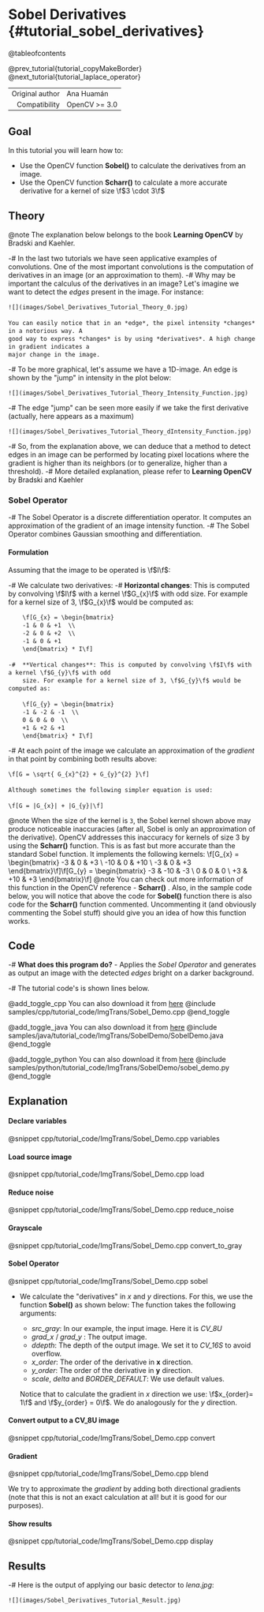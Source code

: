 Sobel Derivatives {#tutorial_sobel_derivatives}
=================

@tableofcontents

@prev_tutorial{tutorial_copyMakeBorder}
@next_tutorial{tutorial_laplace_operator}

|    |    |
| -: | :- |
| Original author | Ana Huamán |
| Compatibility | OpenCV >= 3.0 |

Goal
----

In this tutorial you will learn how to:

-   Use the OpenCV function **Sobel()** to calculate the derivatives from an image.
-   Use the OpenCV function **Scharr()** to calculate a more accurate derivative for a kernel of
    size \f$3 \cdot 3\f$

Theory
------

@note The explanation below belongs to the book **Learning OpenCV** by Bradski and Kaehler.

-#  In the last two tutorials we have seen applicative examples of convolutions. One of the most
    important convolutions is the computation of derivatives in an image (or an approximation to
    them).
-#  Why may be important the calculus of the derivatives in an image? Let's imagine we want to
    detect the *edges* present in the image. For instance:

    ![](images/Sobel_Derivatives_Tutorial_Theory_0.jpg)

    You can easily notice that in an *edge*, the pixel intensity *changes* in a notorious way. A
    good way to express *changes* is by using *derivatives*. A high change in gradient indicates a
    major change in the image.

-#  To be more graphical, let's assume we have a 1D-image. An edge is shown by the "jump" in
    intensity in the plot below:

    ![](images/Sobel_Derivatives_Tutorial_Theory_Intensity_Function.jpg)

-#  The edge "jump" can be seen more easily if we take the first derivative (actually, here appears
    as a maximum)

    ![](images/Sobel_Derivatives_Tutorial_Theory_dIntensity_Function.jpg)

-#  So, from the explanation above, we can deduce that a method to detect edges in an image can be
    performed by locating pixel locations where the gradient is higher than its neighbors (or to
    generalize, higher than a threshold).
-#  More detailed explanation, please refer to **Learning OpenCV** by Bradski and Kaehler

### Sobel Operator

-#  The Sobel Operator is a discrete differentiation operator. It computes an approximation of the
    gradient of an image intensity function.
-#  The Sobel Operator combines Gaussian smoothing and differentiation.

#### Formulation

Assuming that the image to be operated is \f$I\f$:

-#  We calculate two derivatives:
    -#  **Horizontal changes**: This is computed by convolving \f$I\f$ with a kernel \f$G_{x}\f$ with odd
        size. For example for a kernel size of 3, \f$G_{x}\f$ would be computed as:

        \f[G_{x} = \begin{bmatrix}
        -1 & 0 & +1  \\
        -2 & 0 & +2  \\
        -1 & 0 & +1
        \end{bmatrix} * I\f]

    -#  **Vertical changes**: This is computed by convolving \f$I\f$ with a kernel \f$G_{y}\f$ with odd
        size. For example for a kernel size of 3, \f$G_{y}\f$ would be computed as:

        \f[G_{y} = \begin{bmatrix}
        -1 & -2 & -1  \\
        0 & 0 & 0  \\
        +1 & +2 & +1
        \end{bmatrix} * I\f]

-#  At each point of the image we calculate an approximation of the *gradient* in that point by
    combining both results above:

    \f[G = \sqrt{ G_{x}^{2} + G_{y}^{2} }\f]

    Although sometimes the following simpler equation is used:

    \f[G = |G_{x}| + |G_{y}|\f]

@note
    When the size of the kernel is `3`, the Sobel kernel shown above may produce noticeable
    inaccuracies (after all, Sobel is only an approximation of the derivative). OpenCV addresses
    this inaccuracy for kernels of size 3 by using the **Scharr()** function. This is as fast
    but more accurate than the standard Sobel function. It implements the following kernels:
    \f[G_{x} = \begin{bmatrix}
    -3 & 0 & +3  \\
    -10 & 0 & +10  \\
    -3 & 0 & +3
    \end{bmatrix}\f]\f[G_{y} = \begin{bmatrix}
    -3 & -10 & -3  \\
    0 & 0 & 0  \\
    +3 & +10 & +3
    \end{bmatrix}\f]
@note
    You can check out more information of this function in the OpenCV reference - **Scharr()** .
    Also, in the sample code below, you will notice that above the code for **Sobel()** function
    there is also code for the **Scharr()** function commented. Uncommenting it (and obviously
    commenting the Sobel stuff) should give you an idea of how this function works.

Code
----

-#  **What does this program do?**
    -   Applies the *Sobel Operator* and generates as output an image with the detected *edges*
        bright on a darker background.

-#  The tutorial code's is shown lines below.

@add_toggle_cpp
You can also download it from
[here](https://raw.githubusercontent.com/opencv/opencv/4.x/samples/cpp/tutorial_code/ImgTrans/Sobel_Demo.cpp)
@include samples/cpp/tutorial_code/ImgTrans/Sobel_Demo.cpp
@end_toggle

@add_toggle_java
You can also download it from
[here](https://raw.githubusercontent.com/opencv/opencv/4.x/samples/java/tutorial_code/ImgTrans/SobelDemo/SobelDemo.java)
@include samples/java/tutorial_code/ImgTrans/SobelDemo/SobelDemo.java
@end_toggle

@add_toggle_python
You can also download it from
[here](https://raw.githubusercontent.com/opencv/opencv/4.x/samples/python/tutorial_code/ImgTrans/SobelDemo/sobel_demo.py)
@include samples/python/tutorial_code/ImgTrans/SobelDemo/sobel_demo.py
@end_toggle

Explanation
-----------

#### Declare variables

@snippet cpp/tutorial_code/ImgTrans/Sobel_Demo.cpp variables

#### Load source image

@snippet cpp/tutorial_code/ImgTrans/Sobel_Demo.cpp load

#### Reduce noise

@snippet cpp/tutorial_code/ImgTrans/Sobel_Demo.cpp reduce_noise

#### Grayscale

@snippet cpp/tutorial_code/ImgTrans/Sobel_Demo.cpp convert_to_gray

#### Sobel Operator

@snippet cpp/tutorial_code/ImgTrans/Sobel_Demo.cpp sobel

-   We calculate the "derivatives" in *x* and *y* directions. For this, we use the
    function **Sobel()** as shown below:
    The function takes the following arguments:

    -   *src_gray*: In our example, the input image. Here it is *CV_8U*
    -   *grad_x* / *grad_y* : The output image.
    -   *ddepth*: The depth of the output image. We set it to *CV_16S* to avoid overflow.
    -   *x_order*: The order of the derivative in **x** direction.
    -   *y_order*: The order of the derivative in **y** direction.
    -   *scale*, *delta* and *BORDER_DEFAULT*: We use default values.

    Notice that to calculate the gradient in *x* direction we use: \f$x_{order}= 1\f$ and
    \f$y_{order} = 0\f$. We do analogously for the *y* direction.

#### Convert output to a CV_8U image

@snippet cpp/tutorial_code/ImgTrans/Sobel_Demo.cpp convert

#### Gradient

@snippet cpp/tutorial_code/ImgTrans/Sobel_Demo.cpp blend

We try to approximate the *gradient* by adding both directional gradients (note that
this is not an exact calculation at all! but it is good for our purposes).

#### Show results

@snippet cpp/tutorial_code/ImgTrans/Sobel_Demo.cpp display

Results
-------

-#  Here is the output of applying our basic detector to *lena.jpg*:

    ![](images/Sobel_Derivatives_Tutorial_Result.jpg)

